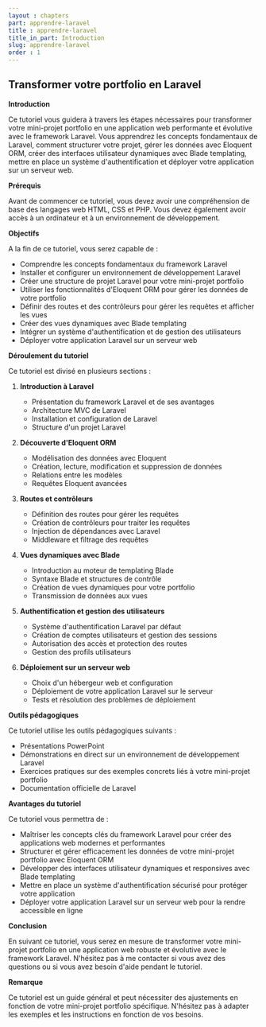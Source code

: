 ```yaml
---
layout : chapters
part: apprendre-laravel
title : apprendre-laravel
title_in_part: Introduction
slug: apprendre-laravel
order : 1
---
```


## Transformer votre portfolio en Laravel

**Introduction**

Ce tutoriel vous guidera à travers les étapes nécessaires pour transformer votre mini-projet portfolio en une application web performante et évolutive avec le framework Laravel. Vous apprendrez les concepts fondamentaux de Laravel, comment structurer votre projet, gérer les données avec Eloquent ORM, créer des interfaces utilisateur dynamiques avec Blade templating, mettre en place un système d'authentification et déployer votre application sur un serveur web.

**Prérequis**

Avant de commencer ce tutoriel, vous devez avoir une compréhension de base des langages web HTML, CSS et PHP. Vous devez également avoir accès à un ordinateur et à un environnement de développement.

**Objectifs**

A la fin de ce tutoriel, vous serez capable de :

* Comprendre les concepts fondamentaux du framework Laravel
* Installer et configurer un environnement de développement Laravel
* Créer une structure de projet Laravel pour votre mini-projet portfolio
* Utiliser les fonctionnalités d'Eloquent ORM pour gérer les données de votre portfolio
* Définir des routes et des contrôleurs pour gérer les requêtes et afficher les vues
* Créer des vues dynamiques avec Blade templating
* Intégrer un système d'authentification et de gestion des utilisateurs
* Déployer votre application Laravel sur un serveur web

**Déroulement du tutoriel**

Ce tutoriel est divisé en plusieurs sections :

1. **Introduction à Laravel**
    * Présentation du framework Laravel et de ses avantages
    * Architecture MVC de Laravel
    * Installation et configuration de Laravel
    * Structure d'un projet Laravel

2. **Découverte d'Eloquent ORM**
    * Modélisation des données avec Eloquent
    * Création, lecture, modification et suppression de données
    * Relations entre les modèles
    * Requêtes Eloquent avancées

3. **Routes et contrôleurs**
    * Définition des routes pour gérer les requêtes
    * Création de contrôleurs pour traiter les requêtes
    * Injection de dépendances avec Laravel
    * Middleware et filtrage des requêtes

4. **Vues dynamiques avec Blade**
    * Introduction au moteur de templating Blade
    * Syntaxe Blade et structures de contrôle
    * Création de vues dynamiques pour votre portfolio
    * Transmission de données aux vues

5. **Authentification et gestion des utilisateurs**
    * Système d'authentification Laravel par défaut
    * Création de comptes utilisateurs et gestion des sessions
    * Autorisation des accès et protection des routes
    * Gestion des profils utilisateurs

6. **Déploiement sur un serveur web**
    * Choix d'un hébergeur web et configuration
    * Déploiement de votre application Laravel sur le serveur
    * Tests et résolution des problèmes de déploiement

**Outils pédagogiques**

Ce tutoriel utilise les outils pédagogiques suivants :

* Présentations PowerPoint
* Démonstrations en direct sur un environnement de développement Laravel
* Exercices pratiques sur des exemples concrets liés à votre mini-projet portfolio
* Documentation officielle de Laravel

**Avantages du tutoriel**

Ce tutoriel vous permettra de :

* Maîtriser les concepts clés du framework Laravel pour créer des applications web modernes et performantes
* Structurer et gérer efficacement les données de votre mini-projet portfolio avec Eloquent ORM
* Développer des interfaces utilisateur dynamiques et responsives avec Blade templating
* Mettre en place un système d'authentification sécurisé pour protéger votre application
* Déployer votre application Laravel sur un serveur web pour la rendre accessible en ligne

**Conclusion**

En suivant ce tutoriel, vous serez en mesure de transformer votre mini-projet portfolio en une application web robuste et évolutive avec le framework Laravel. N'hésitez pas à me contacter si vous avez des questions ou si vous avez besoin d'aide pendant le tutoriel.

**Remarque**

Ce tutoriel est un guide général et peut nécessiter des ajustements en fonction de votre mini-projet portfolio spécifique. N'hésitez pas à adapter les exemples et les instructions en fonction de vos besoins.
